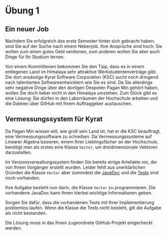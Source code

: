 # Übung 1

## Ein neuer Job

Nachdem Sie erfolgreich das erste Semester hinter sich gebracht haben, sind Sie auf der Suche nach einem Nebenjob. Ihre Ansprüche sind hoch: Sie wollen zum einen gutes Geld verdienen, zum anderen wollen Sie aber auch Dinge für Ihr Studium lernen.

Von einem Kommilitonen bekommen Sie den Tipp, dass es in einem entlegenen Land im Himalaya sehr attraktive Werkstudentenverträge gibt. Die dort ansässige Kyrat Software Corporation (KSC) sucht noch dringend nach talentierten Softwareentwicklern wie Sie es sind. Da Sie allerdings sehr negative Dinge über den dortigen Despoten Pagan Min gehört haben, wollen Sie doch lieber nicht in den Himalaya umziehen. Zum Glück gibt es eine Lösung: Sie dürfen in den Laborräumen der Hochschule arbeiten und die Dateien über GitHub mit Ihrem Auftraggeber austauschen.

## Vermessungssystem für Kyrat

Da Pagan Min wissen will, wie groß sein Land ist, hat er die KSC beauftragt, eine Vermessungssoftware zu schreiben. Da Vermessungssysteme auf Linearer Algebra basieren, einem Ihrer Lieblingsfächer an der Hochschule, benötigt man als erstes eine Klasse `Vector`, um dreidimensionale Vektoren darzustellen.

Im Versionsverwaltungssystem finden Sie bereits einige Artefakte vor, die von Ihrem Vorgänger erstellt wurden. Leider fehlt aus unerklärlichen Gründen die Klasse `Vector` aber zumindest die [JavaDoc](javadoc) und die [Tests](src/VectorTest.java) sind noch vorhanden.

Ihre Aufgabe besteht nun darin, die Klasse `Vector` zu programmieren. Die vorhandene JavaDoc kann Ihnen hierbei wichtige Informationen geben.

Sorgen Sie dafür, dass die vorhandenen Tests mit Ihrer Implementierung problemlos laufen. Wenn die Klasse die Tests nicht besteht, gilt die Aufgabe als nicht bestanden.

Die Lösung muss in das Ihnen zugeordnete GitHub-Projekt eingecheckt werden.

